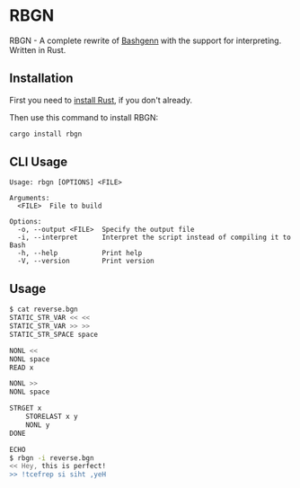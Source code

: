 # RBGN

RBGN - A complete rewrite of [Bashgenn](https://github.com/romw314/bashgenn) with the support for interpreting. Written in Rust.

## Installation

First you need to [install Rust](https://rustup.rs/), if you don't already.

Then use this command to install RBGN:

```sh
cargo install rbgn
```

## CLI Usage

```
Usage: rbgn [OPTIONS] <FILE>

Arguments:
  <FILE>  File to build

Options:
  -o, --output <FILE>  Specify the output file
  -i, --interpret      Interpret the script instead of compiling it to Bash
  -h, --help           Print help
  -V, --version        Print version
```

## Usage

```sh
$ cat reverse.bgn
STATIC_STR_VAR << <<
STATIC_STR_VAR >> >>
STATIC_STR_SPACE space

NONL <<
NONL space
READ x

NONL >>
NONL space

STRGET x
	STORELAST x y
	NONL y
DONE

ECHO
$ rbgn -i reverse.bgn
<< Hey, this is perfect!
>> !tcefrep si siht ,yeH
```

